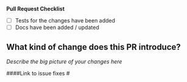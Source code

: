 **Pull Request Checklist**
- [ ] Tests for the changes have been added
- [ ] Docs have been added / updated

## What kind of change does this PR introduce?
_Describe the big picture of your changes here_



####Link to issue
fixes #<add-referenced-issue-number-here>


